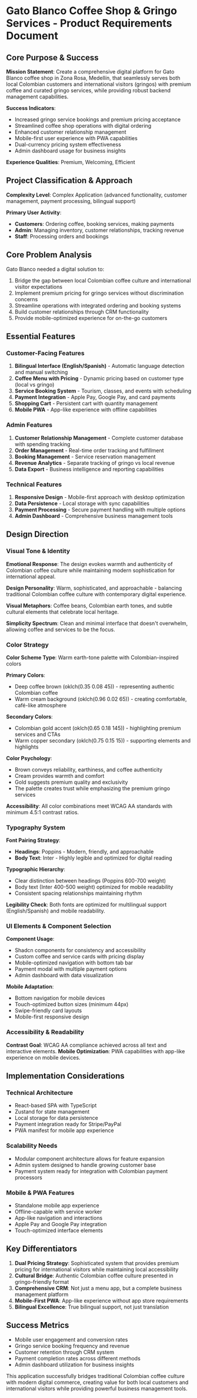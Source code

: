 # Gato Blanco Coffee Shop & Gringo Services - Product Requirements Document

## Core Purpose & Success

**Mission Statement**: Create a comprehensive digital platform for Gato Blanco coffee shop in Zona Rosa, Medellín, that seamlessly serves both local Colombian customers and international visitors (gringos) with premium coffee and curated gringo services, while providing robust backend management capabilities.

**Success Indicators**: 
- Increased gringo service bookings and premium pricing acceptance
- Streamlined coffee shop operations with digital ordering
- Enhanced customer relationship management
- Mobile-first user experience with PWA capabilities
- Dual-currency pricing system effectiveness
- Admin dashboard usage for business insights

**Experience Qualities**: Premium, Welcoming, Efficient

## Project Classification & Approach

**Complexity Level**: Complex Application (advanced functionality, customer management, payment processing, bilingual support)

**Primary User Activity**: 
- **Customers**: Ordering coffee, booking services, making payments
- **Admin**: Managing inventory, customer relationships, tracking revenue
- **Staff**: Processing orders and bookings

## Core Problem Analysis

Gato Blanco needed a digital solution to:
1. Bridge the gap between local Colombian coffee culture and international visitor expectations
2. Implement premium pricing for gringo services without discrimination concerns
3. Streamline operations with integrated ordering and booking systems
4. Build customer relationships through CRM functionality
5. Provide mobile-optimized experience for on-the-go customers

## Essential Features

### Customer-Facing Features
1. **Bilingual Interface (English/Spanish)** - Automatic language detection and manual switching
2. **Coffee Menu with Pricing** - Dynamic pricing based on customer type (local vs gringo)
3. **Service Booking System** - Tourism, classes, and events with scheduling
4. **Payment Integration** - Apple Pay, Google Pay, and card payments
5. **Shopping Cart** - Persistent cart with quantity management
6. **Mobile PWA** - App-like experience with offline capabilities

### Admin Features
1. **Customer Relationship Management** - Complete customer database with spending tracking
2. **Order Management** - Real-time order tracking and fulfillment
3. **Booking Management** - Service reservation management
4. **Revenue Analytics** - Separate tracking of gringo vs local revenue
5. **Data Export** - Business intelligence and reporting capabilities

### Technical Features
1. **Responsive Design** - Mobile-first approach with desktop optimization
2. **Data Persistence** - Local storage with sync capabilities
3. **Payment Processing** - Secure payment handling with multiple options
4. **Admin Dashboard** - Comprehensive business management tools

## Design Direction

### Visual Tone & Identity
**Emotional Response**: The design evokes warmth and authenticity of Colombian coffee culture while maintaining modern sophistication for international appeal.

**Design Personality**: Warm, sophisticated, and approachable - balancing traditional Colombian coffee culture with contemporary digital experience.

**Visual Metaphors**: Coffee beans, Colombian earth tones, and subtle cultural elements that celebrate local heritage.

**Simplicity Spectrum**: Clean and minimal interface that doesn't overwhelm, allowing coffee and services to be the focus.

### Color Strategy
**Color Scheme Type**: Warm earth-tone palette with Colombian-inspired colors

**Primary Colors**:
- Deep coffee brown (oklch(0.35 0.08 45)) - representing authentic Colombian coffee
- Warm cream background (oklch(0.96 0.02 65)) - creating comfortable, café-like atmosphere

**Secondary Colors**:
- Colombian gold accent (oklch(0.65 0.18 145)) - highlighting premium services and CTAs
- Warm copper secondary (oklch(0.75 0.15 15)) - supporting elements and highlights

**Color Psychology**: 
- Brown conveys reliability, earthiness, and coffee authenticity
- Cream provides warmth and comfort
- Gold suggests premium quality and exclusivity
- The palette creates trust while emphasizing the premium gringo services

**Accessibility**: All color combinations meet WCAG AA standards with minimum 4.5:1 contrast ratios.

### Typography System
**Font Pairing Strategy**: 
- **Headings**: Poppins - Modern, friendly, and approachable
- **Body Text**: Inter - Highly legible and optimized for digital reading

**Typographic Hierarchy**: 
- Clear distinction between headings (Poppins 600-700 weight)
- Body text (Inter 400-500 weight) optimized for mobile readability
- Consistent spacing relationships maintaining rhythm

**Legibility Check**: Both fonts are optimized for multilingual support (English/Spanish) and mobile readability.

### UI Elements & Component Selection
**Component Usage**: 
- Shadcn components for consistency and accessibility
- Custom coffee and service cards with pricing display
- Mobile-optimized navigation with bottom tab bar
- Payment modal with multiple payment options
- Admin dashboard with data visualization

**Mobile Adaptation**: 
- Bottom navigation for mobile devices
- Touch-optimized button sizes (minimum 44px)
- Swipe-friendly card layouts
- Mobile-first responsive design

### Accessibility & Readability
**Contrast Goal**: WCAG AA compliance achieved across all text and interactive elements.
**Mobile Optimization**: PWA capabilities with app-like experience on mobile devices.

## Implementation Considerations

### Technical Architecture
- React-based SPA with TypeScript
- Zustand for state management
- Local storage for data persistence
- Payment integration ready for Stripe/PayPal
- PWA manifest for mobile app experience

### Scalability Needs
- Modular component architecture allows for feature expansion
- Admin system designed to handle growing customer base
- Payment system ready for integration with Colombian payment processors

### Mobile & PWA Features
- Standalone mobile app experience
- Offline-capable with service worker
- App-like navigation and interactions
- Apple Pay and Google Pay integration
- Touch-optimized interface elements

## Key Differentiators

1. **Dual Pricing Strategy**: Sophisticated system that provides premium pricing for international visitors while maintaining local accessibility
2. **Cultural Bridge**: Authentic Colombian coffee culture presented in gringo-friendly format
3. **Comprehensive CRM**: Not just a menu app, but a complete business management platform
4. **Mobile-First PWA**: App-like experience without app store requirements
5. **Bilingual Excellence**: True bilingual support, not just translation

## Success Metrics

- Mobile user engagement and conversion rates
- Gringo service booking frequency and revenue
- Customer retention through CRM system
- Payment completion rates across different methods
- Admin dashboard utilization for business insights

This application successfully bridges traditional Colombian coffee culture with modern digital commerce, creating value for both local customers and international visitors while providing powerful business management tools.